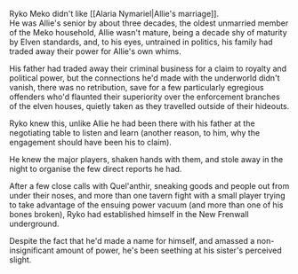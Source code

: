 Ryko Meko didn't like [[Alaria Nymariel|Allie's marriage]].  
He was Allie's senior by about three decades, the oldest unmarried member of the Meko household, Allie wasn't mature, being a decade shy of maturity by Elven standards, and, to his eyes, untrained in politics, his family had traded away their power for Allie's own whims.

His father had traded away their criminal business for a claim to royalty and political power, but the connections he'd made with the underworld didn't vanish, there was no retribution, save for a few particularly egregious offenders who'd flaunted their superiority over the enforcement branches of the elven houses, quietly taken as they travelled outside of their hideouts.

Ryko knew this, unlike Allie he had been there with his father at the negotiating table to listen and learn (another reason, to him, why the engagement should have been his to claim).

He knew the major players, shaken hands with them, and stole away in the night to organise the few direct reports he had.

After a few close calls with Quel'anthir, sneaking goods and people out from under their noses, and more than one tavern fight with a small player trying to take advantage of the ensuing power vacuum (and more than one of his bones broken), Ryko had established himself in the New Frenwall underground.

Despite the fact that he'd made a name for himself, and amassed a non-insignificant amount of power, he's been seething at his sister's perceived slight.